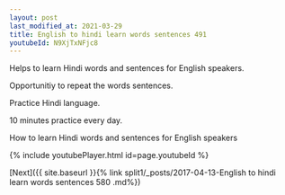 ```yaml
---
layout: post
last_modified_at: 2021-03-29
title: English to hindi learn words sentences 491 
youtubeId: N9XjTxNFjc8
---
```

 
 
Helps to learn Hindi words and sentences for English speakers.

Opportunitiy to repeat the words sentences. 

Practice Hindi language. 
 
10 minutes practice every day. 
 
How to learn Hindi words and sentences for English speakers 
 
{% include youtubePlayer.html id=page.youtubeId %}
 
 
[Next]({{ site.baseurl }}{% link  split1/_posts/2017-04-13-English to hindi learn words sentences 580 .md%})
 
